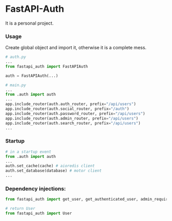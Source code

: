 # FastAPI-Auth

It is a personal project.

### Usage

Create global object and import it, otherwise it is a complete mess.
```python
# auth.py
...
from fastapi_auth import FastAPIAuth

auth = FastAPIAuth(...)

# main.py
...
from .auth import auth
...
app.include_router(auth.auth_router, prefix="/api/users")
app.include_router(auth.social_router, prefix="/auth")
app.include_router(auth.password_router, prefix="/api/users")
app.include_router(auth.admin_router, prefix="/api/users")
app.include_router(auth.search_router, prefix="/api/users")
...
```

### Startup
```python
# in a startup event
from .auth import auth
...
auth.set_cache(cache) # aioredis client
auth.set_database(database) # motor client
...
```

### Dependency injections:
```python
from fastapi_auth import get_user, get_authenticated_user, admin_required

# return User
from fastapi_auth import User
```

